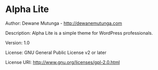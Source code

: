 Alpha Lite
===

Author: Dewane Mutunga - http://dewanemutunga.com

Description: Alpha Lite is a simple theme for WordPress professionals.

Version: 1.0

License: GNU General Public License v2 or later

License URI: http://www.gnu.org/licenses/gpl-2.0.html
